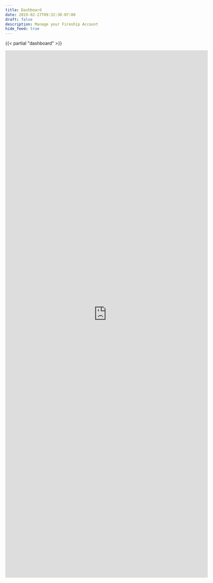 ```yaml
---
title: Dashboard
date: 2019-02-27T09:32:30-07:00
draft: false
description: Manage your Fireship Account
hide_feed: true
---
```

{{< partial "dashboard" >}}

<allow-if level="pro">
    <iframe src="https://docs.google.com/forms/d/e/1FAIpQLSe18TfAoxvdrSiT8TcwWNxDW_kQULkZeRRmUtDgoSBWKdYR7A/viewform?embedded=true" width="640" height="1663" frameborder="0" marginheight="0" marginwidth="0">Loading…</iframe>
</allow-if>

<passwordless-handler></passwordless-handler>



